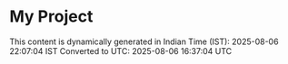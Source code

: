# My Project

This content is dynamically generated in Indian Time (IST): 2025-08-06 22:07:04 IST
Converted to UTC: 2025-08-06 16:37:04 UTC
